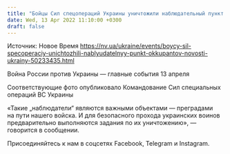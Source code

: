```yaml
---
title: "Бойцы Сил спецопераций Украины уничтожили наблюдательный пункт российских оккупантов"
date: Wed, 13 Apr 2022 11:10:00 +0300
draft: false
---
```

Источник: Новое Время https://nv.ua/ukraine/events/boycy-sil-specoperaciy-unichtozhili-nablyudatelnyy-punkt-okkupantov-novosti-ukrainy-50233435.html


Война России против Украины — главные события 13 апреля

Соответствующие фото опубликовало Командование Сил специальных операций ВС Украины

«Такие „наблюдатели“ являются важными объектами — преградами на пути нашего войска. И для безопасного прохода украинских воинов предварительно выполняются задания по их уничтожению», — говорится в сообщении.

Присоединяйтесь к нам в соцсетях Facebook, Telegram и Instagram.
